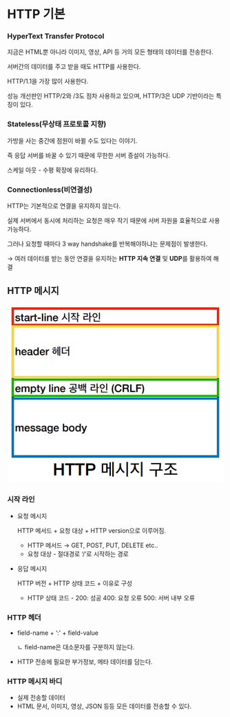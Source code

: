 # HTTP 기본

### **HyperText Transfer Protocol**

지금은 HTML뿐 아니라 이미지, 영상, API 등 거의 모든 형태의 데이터를 전송한다.

서버간의 데이터를 주고 받을 때도 HTTP를 사용한다.

HTTP/1.1을 가장 많이 사용한다.

성능 개선판인 HTTP/2와 /3도 점차 사용하고 있으며, HTTP/3은 UDP 기반이라는 특징이 있다.

### Stateless(무상태 프로토콜 지향)

가방을 사는 중간에 점원이 바뀔 수도 있다는 이야기.

즉 응답 서버를 바꿀 수 있기 때문에 무한한 서버 증설이 가능하다.

스케일 아웃 - 수평 확장에 유리하다.

### Connectionless(비연결성)

HTTP는 기본적으로 연결을 유지하지 않는다.

실제 서버에서 동시에 처리하는 요청은 매우 작기 때문에 서버 자원을 효율적으로 사용 가능하다.

그러나 요청할 때마다 3 way handshake를 반복해야하냐는 문제점이 발생한다.

→ 여러 데이터를 받는 동안 연결을 유지하는 **HTTP 지속 연결** 및 **UDP**를 활용하여 해결

## HTTP 메시지

![loading-ag-173](HTTP%20기본_assets/cc836f29e3824fdae45841f2bd15d4bc219cb612.png)

### 시작 라인

- 요청 메시지
  
    HTTP 메서드 + 요청 대상 + HTTP version으로 이루어짐.
  
  - HTTP 메서드 → GET, POST, PUT, DELETE etc..
  - 요청 대상 - 절대경로 ‘/’로 시작하는 경로

- 응답 메시지
  
    HTTP 버전 + HTTP 상태 코드 + 이유로 구성
  
  - HTTP 상태 코드 - 200: 성공  400: 요청 오류  500: 서버 내부 오류

### HTTP 헤더

- field-name + ‘:’ + field-value
  
    ㄴ field-name은 대소문자를 구분하지 않는다.

- HTTP 전송에 필요한 부가정보, 메타 데이터를 담는다.

### HTTP 메시지 바디

- 실제 전송할 데이터
- HTML 문서, 이미지, 영상, JSON 등등 모든 데이터를 전송할 수 있다.
